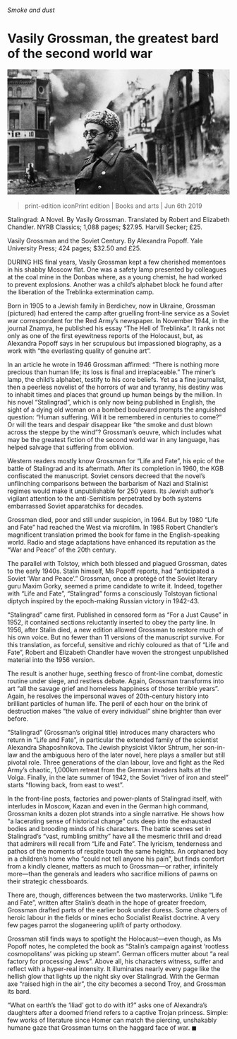 ###### Smoke and dust

# Vasily Grossman, the greatest bard of the second world war 

![image](images/20190608_BKP001_0.jpg) 

> print-edition iconPrint edition | Books and arts | Jun 6th 2019 

Stalingrad: A Novel. By Vasily Grossman. Translated by Robert and Elizabeth Chandler. NYRB Classics; 1,088 pages; $27.95. Harvill Secker; £25. 

Vasily Grossman and the Soviet Century. By Alexandra Popoff. Yale University Press; 424 pages; $32.50 and £25. 

DURING HIS final years, Vasily Grossman kept a few cherished mementoes in his shabby Moscow flat. One was a safety lamp presented by colleagues at the coal mine in the Donbas where, as a young chemist, he had worked to prevent explosions. Another was a child’s alphabet block he found after the liberation of the Treblinka extermination camp. 

Born in 1905 to a Jewish family in Berdichev, now in Ukraine, Grossman (pictured) had entered the camp after gruelling front-line service as a Soviet war correspondent for the Red Army’s newspaper. In November 1944, in the journal Znamya, he published his essay “The Hell of Treblinka”. It ranks not only as one of the first eyewitness reports of the Holocaust, but, as Alexandra Popoff says in her scrupulous but impassioned biography, as a work with “the everlasting quality of genuine art”. 

In an article he wrote in 1946 Grossman affirmed: “There is nothing more precious than human life; its loss is final and irreplaceable.” The miner’s lamp, the child’s alphabet, testify to his core beliefs. Yet as a fine journalist, then a peerless novelist of the horrors of war and tyranny, his destiny was to inhabit times and places that ground up human beings by the million. In his novel “Stalingrad”, which is only now being published in English, the sight of a dying old woman on a bombed boulevard prompts the anguished question: “Human suffering. Will it be remembered in centuries to come?” Or will the tears and despair disappear like “the smoke and dust blown across the steppe by the wind”? Grossman’s oeuvre, which includes what may be the greatest fiction of the second world war in any language, has helped salvage that suffering from oblivion. 

Western readers mostly know Grossman for “Life and Fate”, his epic of the battle of Stalingrad and its aftermath. After its completion in 1960, the KGB confiscated the manuscript. Soviet censors decreed that the novel’s unflinching comparisons between the barbarism of Nazi and Stalinist regimes would make it unpublishable for 250 years. Its Jewish author’s vigilant attention to the anti-Semitism perpetrated by both systems embarrassed Soviet apparatchiks for decades. 

Grossman died, poor and still under suspicion, in 1964. But by 1980 “Life and Fate” had reached the West via microfilm. In 1985 Robert Chandler’s magnificent translation primed the book for fame in the English-speaking world. Radio and stage adaptations have enhanced its reputation as the “War and Peace” of the 20th century. 

The parallel with Tolstoy, which both blessed and plagued Grossman, dates to the early 1940s. Stalin himself, Ms Popoff reports, had “anticipated a Soviet ‘War and Peace’.” Grossman, once a protégé of the Soviet literary guru Maxim Gorky, seemed a prime candidate to write it. Indeed, together with “Life and Fate”, “Stalingrad” forms a consciously Tolstoyan fictional diptych inspired by the epoch-making Russian victory in 1942-43. 

“Stalingrad” came first. Published in censored form as “For a Just Cause” in 1952, it contained sections reluctantly inserted to obey the party line. In 1956, after Stalin died, a new edition allowed Grossman to restore much of his own voice. But no fewer than 11 versions of the manuscript survive. For this translation, as forceful, sensitive and richly coloured as that of “Life and Fate”, Robert and Elizabeth Chandler have woven the strongest unpublished material into the 1956 version. 

The result is another huge, seething fresco of front-line combat, domestic routine under siege, and restless debate. Again, Grossman transforms into art “all the savage grief and homeless happiness of those terrible years”. Again, he resolves the impersonal waves of 20th-century history into brilliant particles of human life. The peril of each hour on the brink of destruction makes “the value of every individual” shine brighter than ever before. 

“Stalingrad” (Grossman’s original title) introduces many characters who return in “Life and Fate”, in particular the extended family of the scientist Alexandra Shaposhnikova. The Jewish physicist Viktor Shtrum, her son-in-law and the ambiguous hero of the later novel, here plays a smaller but still pivotal role. Three generations of the clan labour, love and fight as the Red Army’s chaotic, 1,000km retreat from the German invaders halts at the Volga. Finally, in the late summer of 1942, the Soviet “river of iron and steel” starts “flowing back, from east to west”. 

In the front-line posts, factories and power-plants of Stalingrad itself, with interludes in Moscow, Kazan and even in the German high command, Grossman knits a dozen plot strands into a single narrative. He shows how “a lacerating sense of historical change” cuts deep into the exhausted bodies and brooding minds of his characters. The battle scenes set in Stalingrad’s “vast, rumbling smithy” have all the mesmeric thrill and dread that admirers will recall from “Life and Fate”. The lyricism, tenderness and pathos of the moments of respite touch the same heights. An orphaned boy in a children’s home who “could not tell anyone his pain”, but finds comfort from a kindly cleaner, matters as much to Grossman—or rather, infinitely more—than the generals and leaders who sacrifice millions of pawns on their strategic chessboards. 

There are, though, differences between the two masterworks. Unlike “Life and Fate”, written after Stalin’s death in the hope of greater freedom, Grossman drafted parts of the earlier book under duress. Some chapters of heroic labour in the fields or mines echo Socialist Realist doctrine. A very few pages parrot the sloganeering uplift of party orthodoxy. 

Grossman still finds ways to spotlight the Holocaust—even though, as Ms Popoff notes, he completed the book as “Stalin’s campaign against ‘rootless cosmopolitans’ was picking up steam”. German officers mutter about “a real factory for processing Jews”. Above all, his characters witness, suffer and reflect with a hyper-real intensity. It illuminates nearly every page like the hellish glow that lights up the night sky over Stalingrad. With the German axe “raised high in the air”, the city becomes a second Troy, and Grossman its bard. 

“What on earth’s the ‘Iliad’ got to do with it?” asks one of Alexandra’s daughters after a doomed friend refers to a captive Trojan princess. Simple: few works of literature since Homer can match the piercing, unshakably humane gaze that Grossman turns on the haggard face of war. ◼ 

